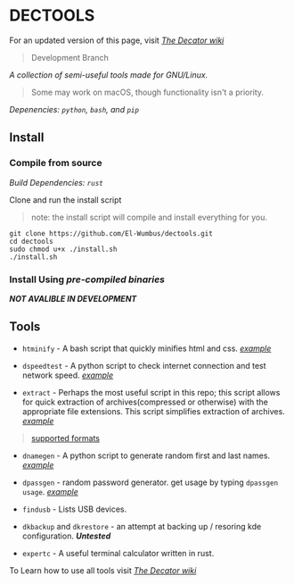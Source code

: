 
# DECTOOLS

For an updated version of this page, visit *[The Decator wiki](https://el-wumbus.github.io/wiki)*

>Development Branch

*A collection of semi-useful tools made for GNU/Linux.*

> Some may work on macOS, though functionality isn't a priority.

*Depenencies: `python`, `bash`, and `pip`*

## Install

### Compile from source

*Build Dependencies: `rust`*

Clone and run the install script

> note: the install script will compile and install everything for you.

```shell
git clone https://github.com/El-Wumbus/dectools.git
cd dectools
sudo chmod u+x ./install.sh
./install.sh
```

### Install Using *pre-compiled binaries*

***NOT AVALIBLE IN DEVELOPMENT***

## Tools

- `htminify` - A bash script that quickly minifies html and css. *[example](https://asciinema.org/a/UrK0zTDwZeVA0qfpDdijE8a1A)*

- `dspeedtest` - A python script to check internet connection and test network speed. *[example](https://asciinema.org/a/473974)*

- `extract` - Perhaps the most useful script in this repo; this script allows for quick extraction of archives(compressed or otherwise) with the appropriate file extensions. This script simplifies extraction of archives.  *[example](https://asciinema.org/a/dL4Nlw3IoVAOtAms38o5uezMR)*

> [supported formats](https://github.com/El-Wumbus/dectools/blob/development/Docs/ExtractSupportedFileTypes.md)

- `dnamegen` - A python script to generate random first and last names. *[example](https://asciinema.org/a/473926)*

- `dpassgen` - random password generator. get usage by typing `dpassgen usage`. *[example](https://asciinema.org/a/473989)*

- `findusb` - Lists USB devices.

- `dkbackup` and `dkrestore` - an attempt at backing up / resoring kde configuration. ***Untested***

- `expertc` - A useful terminal calculator written in rust.

To Learn how to use all tools visit *[The Decator wiki](https://el-wumbus.github.io/wiki)*
